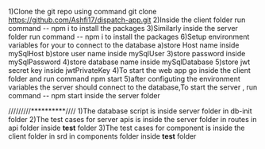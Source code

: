 1)Clone the git repo using command git clone https://github.com/Ashfi17/dispatch-app.git
2)Inside the client folder run command -- npm i to install the packages
3)Similarly inside the server folder run command -- npm i to install the packages
6)Setup environment variables for your to connect to the database
a)store Host name inside mySqlHost b)store user name inside mySqlUser 3)store password inside mySqlPassword 4)store database name inside mySqlDatabase 5)store jwt secret key inside jwtPrivateKey
4)To start the web app go inside the client folder and run command npm start
5)after configuting the environment variables the server should connect to the database,To start the server , run command -- npm start inside the server folder


/////////**********////
1)The database script is inside server folder in db-init folder
2)The test cases for server apis is inside the server folder in routes in api folder inside __test__ folder
3)The test cases for component is inside the client folder in srd in components folder inside __test__ folder
